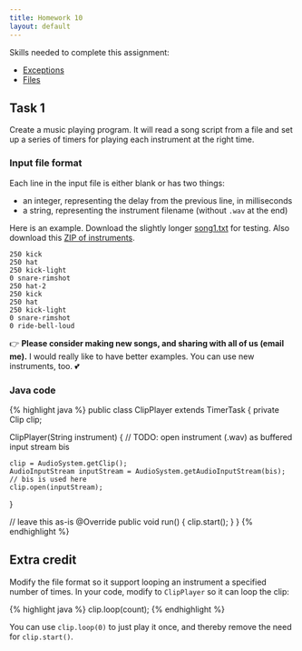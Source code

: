 ```yaml
---
title: Homework 10
layout: default
---
```


Skills needed to complete this assignment:

- [Exceptions](/lecture/exceptions.html)
- [Files](/lecture/files.html)

## Task 1

Create a music playing program. It will read a song script from a file and set up a series of timers for playing each instrument at the right time.

### Input file format

Each line in the input file is either blank or has two things:

  - an integer, representing the delay from the previous line, in milliseconds
  - a string, representing the instrument filename (without `.wav` at the end)

Here is an example. Download the slightly longer [song1.txt](/song1.txt) for testing. Also download this [ZIP of instruments](https://dl.dropboxusercontent.com/u/8041382/hw-sounds.zip).


```
250 kick
250 hat
250 kick-light
0 snare-rimshot
250 hat-2
250 kick
250 hat
250 kick-light
0 snare-rimshot
0 ride-bell-loud
```

:point_right: **Please consider making new songs, and sharing with all of us (email me).** I would really like to have better examples. You can use new instruments, too. :two_hearts:

### Java code

{% highlight java %}
public class ClipPlayer extends TimerTask {
  private Clip clip;
	
  ClipPlayer(String instrument)
  {
    // TODO: open instrument (.wav) as buffered input stream bis
    
    clip = AudioSystem.getClip();
    AudioInputStream inputStream = AudioSystem.getAudioInputStream(bis); // bis is used here
    clip.open(inputStream);
  }
  
  // leave this as-is
  @Override
  public void run() {
    clip.start();
  }
}
{% endhighlight %}

## Extra credit

Modify the file format so it support looping an instrument a specified number of times. In your code, modify to `ClipPlayer` so it can loop the clip:

{% highlight java %}
clip.loop(count);
{% endhighlight %}

You can use `clip.loop(0)` to just play it once, and thereby remove the need for `clip.start()`.

